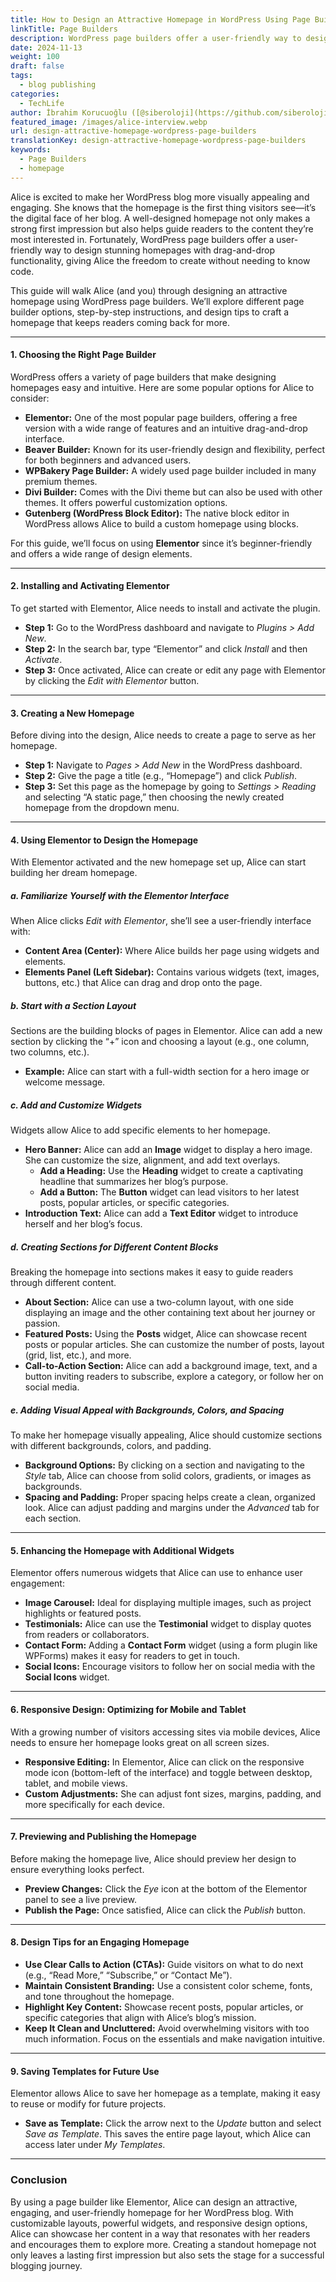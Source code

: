 ```yaml
---
title: How to Design an Attractive Homepage in WordPress Using Page Builders
linkTitle: Page Builders
description: WordPress page builders offer a user-friendly way to design stunning homepages with drag-and-drop functionality, giving Alice the freedom to create without needing to know code.
date: 2024-11-13
weight: 100
draft: false
tags:
  - blog publishing
categories:
  - TechLife
author: İbrahim Korucuoğlu ([@siberoloji](https://github.com/siberoloji))
featured_image: /images/alice-interview.webp
url: design-attractive-homepage-wordpress-page-builders
translationKey: design-attractive-homepage-wordpress-page-builders
keywords:
  - Page Builders
  - homepage
---
```

Alice is excited to make her WordPress blog more visually appealing and engaging. She knows that the homepage is the first thing visitors see—it’s the digital face of her blog. A well-designed homepage not only makes a strong first impression but also helps guide readers to the content they’re most interested in. Fortunately, WordPress page builders offer a user-friendly way to design stunning homepages with drag-and-drop functionality, giving Alice the freedom to create without needing to know code.

This guide will walk Alice (and you) through designing an attractive homepage using WordPress page builders. We’ll explore different page builder options, step-by-step instructions, and design tips to craft a homepage that keeps readers coming back for more.

---

#### **1. Choosing the Right Page Builder**

WordPress offers a variety of page builders that make designing homepages easy and intuitive. Here are some popular options for Alice to consider:

- **Elementor:** One of the most popular page builders, offering a free version with a wide range of features and an intuitive drag-and-drop interface.
- **Beaver Builder:** Known for its user-friendly design and flexibility, perfect for both beginners and advanced users.
- **WPBakery Page Builder:** A widely used page builder included in many premium themes.
- **Divi Builder:** Comes with the Divi theme but can also be used with other themes. It offers powerful customization options.
- **Gutenberg (WordPress Block Editor):** The native block editor in WordPress allows Alice to build a custom homepage using blocks.

For this guide, we’ll focus on using **Elementor** since it’s beginner-friendly and offers a wide range of design elements.

---

#### **2. Installing and Activating Elementor**

To get started with Elementor, Alice needs to install and activate the plugin.

- **Step 1:** Go to the WordPress dashboard and navigate to *Plugins > Add New*.
- **Step 2:** In the search bar, type “Elementor” and click *Install* and then *Activate*.
- **Step 3:** Once activated, Alice can create or edit any page with Elementor by clicking the *Edit with Elementor* button.

---

#### **3. Creating a New Homepage**

Before diving into the design, Alice needs to create a page to serve as her homepage.

- **Step 1:** Navigate to *Pages > Add New* in the WordPress dashboard.
- **Step 2:** Give the page a title (e.g., “Homepage”) and click *Publish*.
- **Step 3:** Set this page as the homepage by going to *Settings > Reading* and selecting “A static page,” then choosing the newly created homepage from the dropdown menu.

---

#### **4. Using Elementor to Design the Homepage**

With Elementor activated and the new homepage set up, Alice can start building her dream homepage.

##### **a. Familiarize Yourself with the Elementor Interface**

When Alice clicks *Edit with Elementor*, she’ll see a user-friendly interface with:

- **Content Area (Center):** Where Alice builds her page using widgets and elements.
- **Elements Panel (Left Sidebar):** Contains various widgets (text, images, buttons, etc.) that Alice can drag and drop onto the page.

##### **b. Start with a Section Layout**

Sections are the building blocks of pages in Elementor. Alice can add a new section by clicking the “+” icon and choosing a layout (e.g., one column, two columns, etc.).

- **Example:** Alice can start with a full-width section for a hero image or welcome message.

##### **c. Add and Customize Widgets**

Widgets allow Alice to add specific elements to her homepage.

- **Hero Banner:** Alice can add an **Image** widget to display a hero image. She can customize the size, alignment, and add text overlays.
  - **Add a Heading:** Use the **Heading** widget to create a captivating headline that summarizes her blog’s purpose.
  - **Add a Button:** The **Button** widget can lead visitors to her latest posts, popular articles, or specific categories.
- **Introduction Text:** Alice can add a **Text Editor** widget to introduce herself and her blog’s focus.

##### **d. Creating Sections for Different Content Blocks**

Breaking the homepage into sections makes it easy to guide readers through different content.

- **About Section:** Alice can use a two-column layout, with one side displaying an image and the other containing text about her journey or passion.
- **Featured Posts:** Using the **Posts** widget, Alice can showcase recent posts or popular articles. She can customize the number of posts, layout (grid, list, etc.), and more.
- **Call-to-Action Section:** Alice can add a background image, text, and a button inviting readers to subscribe, explore a category, or follow her on social media.

##### **e. Adding Visual Appeal with Backgrounds, Colors, and Spacing**

To make her homepage visually appealing, Alice should customize sections with different backgrounds, colors, and padding.

- **Background Options:** By clicking on a section and navigating to the *Style* tab, Alice can choose from solid colors, gradients, or images as backgrounds.
- **Spacing and Padding:** Proper spacing helps create a clean, organized look. Alice can adjust padding and margins under the *Advanced* tab for each section.

---

#### **5. Enhancing the Homepage with Additional Widgets**

Elementor offers numerous widgets that Alice can use to enhance user engagement:

- **Image Carousel:** Ideal for displaying multiple images, such as project highlights or featured posts.
- **Testimonials:** Alice can use the **Testimonial** widget to display quotes from readers or collaborators.
- **Contact Form:** Adding a **Contact Form** widget (using a form plugin like WPForms) makes it easy for readers to get in touch.
- **Social Icons:** Encourage visitors to follow her on social media with the **Social Icons** widget.

---

#### **6. Responsive Design: Optimizing for Mobile and Tablet**

With a growing number of visitors accessing sites via mobile devices, Alice needs to ensure her homepage looks great on all screen sizes.

- **Responsive Editing:** In Elementor, Alice can click on the responsive mode icon (bottom-left of the interface) and toggle between desktop, tablet, and mobile views.
- **Custom Adjustments:** She can adjust font sizes, margins, padding, and more specifically for each device.

---

#### **7. Previewing and Publishing the Homepage**

Before making the homepage live, Alice should preview her design to ensure everything looks perfect.

- **Preview Changes:** Click the *Eye* icon at the bottom of the Elementor panel to see a live preview.
- **Publish the Page:** Once satisfied, Alice can click the *Publish* button.

---

#### **8. Design Tips for an Engaging Homepage**

- **Use Clear Calls to Action (CTAs):** Guide visitors on what to do next (e.g., “Read More,” “Subscribe,” or “Contact Me”).
- **Maintain Consistent Branding:** Use a consistent color scheme, fonts, and tone throughout the homepage.
- **Highlight Key Content:** Showcase recent posts, popular articles, or specific categories that align with Alice’s blog’s mission.
- **Keep It Clean and Uncluttered:** Avoid overwhelming visitors with too much information. Focus on the essentials and make navigation intuitive.

---

#### **9. Saving Templates for Future Use**

Elementor allows Alice to save her homepage as a template, making it easy to reuse or modify for future projects.

- **Save as Template:** Click the arrow next to the *Update* button and select *Save as Template*. This saves the entire page layout, which Alice can access later under *My Templates*.

---

### **Conclusion**

By using a page builder like Elementor, Alice can design an attractive, engaging, and user-friendly homepage for her WordPress blog. With customizable layouts, powerful widgets, and responsive design options, Alice can showcase her content in a way that resonates with her readers and encourages them to explore more. Creating a standout homepage not only leaves a lasting first impression but also sets the stage for a successful blogging journey.
